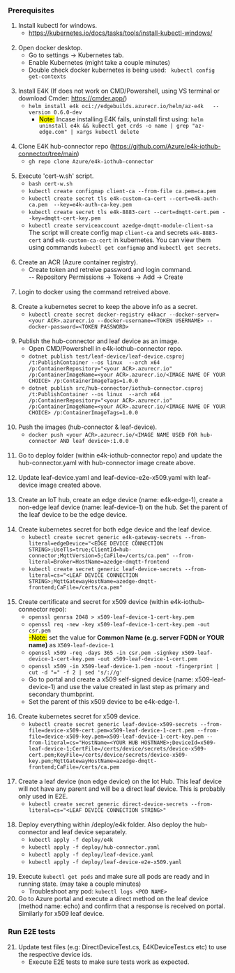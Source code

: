### Prerequisites

1. Install kubectl for windows.
    - https://kubernetes.io/docs/tasks/tools/install-kubectl-windows/
<br/><br>
2. Open docker desktop.
    - Go to settings -> Kubernetes tab.
    - Enable Kubernetes (might take a couple minutes)
    - Double check docker kubernetes is being used: ` kubectl config get-contexts`
<br/><br>    
3. Install E4K (If does not work on CMD/Powershell, using VS terminal or download Cmder: https://cmder.app/)
    - `helm install e4k oci://edgebuilds.azurecr.io/helm/az-e4k   --version 0.6.0-dev`
        - <mark>Note:</mark> Incase installing E4K fails, uninstall first using: `helm uninstall e4k && kubectl get crds -o name | grep "az-edge.com" | xargs kubectl delete`
<br/><br>
4. Clone E4K hub-connector repo (https://github.com/Azure/e4k-iothub-connector/tree/main)
    - `gh repo clone Azure/e4k-iothub-connector`
<br/><br>
5. Execute 'cert-w.sh' script. 
    - `bash cert-w.sh`
    - `kubectl create configmap client-ca --from-file ca.pem=ca.pem`
    - `kubectl create secret tls e4k-custom-ca-cert --cert=e4k-auth-ca.pem  --key=e4k-auth-ca-key.pem`
    - `kubectl create secret tls e4k-8883-cert --cert=dmqtt-cert.pem --key=dmqtt-cert-key.pem`
    - `kubectl create serviceaccount azedge-dmqtt-module-client-sa`\
    The script will create config map `client-ca` and secrets `e4k-8883-cert` and `e4k-custom-ca-cert` in kubernetes. You can view them using commands `kubectl get configmap` and `kubectl get secrets`.
<br/><br>
6. Create an ACR (Azure container registry). 
    - Create token and retreive password and login command.\
    --  Repository Permissions -> Tokens -> Add -> Create
<br/><br>
7. Login to docker using the command retreived above.
<br/><br>
8. Create a kubernetes secret to keep the above info as a secret.
    - `kubectl create secret docker-registry e4kacr --docker-server=<your ACR>.azurecr.io --docker-username=<TOKEN USERNAME> --docker-password=<TOKEN PASSWORD>`
<br/><br>
9. Publish the hub-connector and leaf device as an image.
    - Open CMD/Powershell in e4k-iothub-connector repo.
    - `dotnet publish test/leaf-device/leaf-device.csproj /t:PublishContainer --os linux  --arch x64 /p:ContainerRepository="<your ACR>.azurecr.io" /p:ContainerImageName=<your ACR>.azurecr.io/<IMAGE NAME OF YOUR CHOICE> /p:ContainerImageTags=1.0.0`
    - `dotnet publish src/hub-connector/iothub-connector.csproj /t:PublishContainer --os linux  --arch x64 /p:ContainerRepository="<your ACR>.azurecr.io" /p:ContainerImageName=<your ACR>.azurecr.io/<IMAGE NAME OF YOUR CHOICE> /p:ContainerImageTags=1.0.0`
<br/><br>
10. Push the images (hub-connector & leaf-device).
    - `docker push <your ACR>.azurecr.io/<IMAGE NAME USED FOR hub-connector AND leaf device>:1.0.0`
<br/><br>
11. Go to deploy folder (within e4k-iothub-connector repo) and update the hub-connector.yaml with hub-connector image create above.
<br/><br>
12. Update leaf-device.yaml and leaf-device-e2e-x509.yaml with leaf-device image created above.
<br/><br>
13. Create an IoT hub, create an edge device (name: e4k-edge-1), create a non-edge leaf device (name: leaf-device-1) on the hub. Set the parent of the leaf device to be the edge device.
<br/><br>
14. Create kubernetes secret for both edge device and the leaf device.
    - `kubectl create secret generic e4k-gateway-secrets --from-literal=edgeDevice="<EDGE DEVICE CONNECTION STRING>;UseTls=true;ClientId=hub-connector;MqttVersion=5;CaFile=/certs/ca.pem" --from-literal=Broker=HostName=azedge-dmqtt-frontend`
    - `kubectl create secret generic leaf-device-secrets --from-literal=cs="<LEAF DEVICE CONNECTION STRING>;MqttGatewayHostName=azedge-dmqtt-frontend;CaFile=/certs/ca.pem"`
<br/><br>
15. Create certificate and secret for x509 device (within e4k-iothub-connector repo):
    - `openssl genrsa 2048 > x509-leaf-device-1-cert-key.pem`
    - `openssl req -new -key x509-leaf-device-1-cert-key.pem -out csr.pem`  
        <mark>-Note:</mark> set the value for __Common Name (e.g. server FQDN or YOUR name)__ as `X509-leaf-device-1`
    - `openssl x509 -req -days 365 -in csr.pem -signkey x509-leaf-device-1-cert-key.pem -out x509-leaf-device-1-cert.pem`
    - `openssl x509 -in X509-leaf-device-1.pem -noout -fingerprint | cut -d "=" -f 2 | sed 's/://g'`
    - Go to portal and create a x509 self-signed device (name: x509-leaf-device-1) and use the value created in last step as primary and secondary thumbprint.
    - Set the parent of this x509 device to be e4k-edge-1.
<br/><br>
16. Create kubernetes secret for x509 device.
    - `kubectl create secret generic leaf-device-x509-secrets --from-file=device-x509-cert.pem=x509-leaf-device-1-cert.pem --from-file=device-x509-key.pem=x509-leaf-device-1-cert-key.pem --from-literal=cs="HostName=<YOUR HUB HOSTNAME>;DeviceId=x509-leaf-device-1;CertFile=/certs/device/secrets/device-x509-cert.pem;KeyFile=/certs/device/secrets/device-x509-key.pem;MqttGatewayHostName=azedge-dmqtt-frontend;CaFile=/certs/ca.pem`
<br/><br>
17. Create a leaf device (non edge device) on the Iot Hub. This leaf device will not have any parent and will be a direct leaf device. This is probably only used in E2E.
    - `kubectl create secret generic direct-device-secrets --from-literal=cs="<LEAF DEVICE CONNECTION STRING>"`
<br/><br>
18. Deploy everything within /deploy/e4k folder. Also deploy the hub-connector and leaf device separately.
    - `kubectl apply -f deploy/e4k`
    - `kubectl apply -f deploy/hub-connector.yaml`
    - `kubectl apply -f deploy/leaf-device.yaml`
    - `kubectl apply -f deploy/leaf-device-e2e-x509.yaml`
<br/><br>
19. Execute `kubectl get pods` and make sure all pods are ready and in running state. (may take a couple minutes)
    - Troubleshoot any pod: `kubectl logs <POD NAME>`
20. Go to Azure portal and execute a direct method on the leaf device (method name: echo) and confirm that a response is received on portal. Similarly for x509 leaf device.

### Run E2E tests

21. Update test files (e.g: DirectDeviceTest.cs, E4KDeviceTest.cs etc) to use the respective device ids.
    - Execute E2E tests to make sure tests work as expected.
